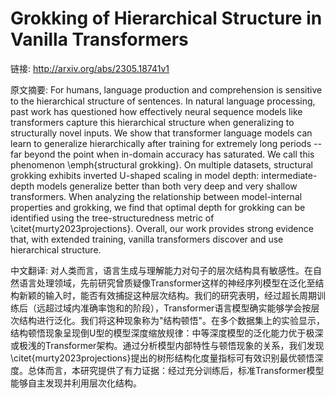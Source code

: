 # Grokking of Hierarchical Structure in Vanilla Transformers

链接: http://arxiv.org/abs/2305.18741v1

原文摘要:
For humans, language production and comprehension is sensitive to the
hierarchical structure of sentences. In natural language processing, past work
has questioned how effectively neural sequence models like transformers capture
this hierarchical structure when generalizing to structurally novel inputs. We
show that transformer language models can learn to generalize hierarchically
after training for extremely long periods -- far beyond the point when
in-domain accuracy has saturated. We call this phenomenon \emph{structural
grokking}. On multiple datasets, structural grokking exhibits inverted U-shaped
scaling in model depth: intermediate-depth models generalize better than both
very deep and very shallow transformers. When analyzing the relationship
between model-internal properties and grokking, we find that optimal depth for
grokking can be identified using the tree-structuredness metric of
\citet{murty2023projections}. Overall, our work provides strong evidence that,
with extended training, vanilla transformers discover and use hierarchical
structure.

中文翻译:
对人类而言，语言生成与理解能力对句子的层次结构具有敏感性。在自然语言处理领域，先前研究曾质疑像Transformer这样的神经序列模型在泛化至结构新颖的输入时，能否有效捕捉这种层次结构。我们的研究表明，经过超长周期训练后（远超过域内准确率饱和的阶段），Transformer语言模型确实能够学会按层次结构进行泛化。我们将这种现象称为"结构顿悟"。在多个数据集上的实验显示，结构顿悟现象呈现倒U型的模型深度缩放规律：中等深度模型的泛化能力优于极深或极浅的Transformer架构。通过分析模型内部特性与顿悟现象的关系，我们发现\citet{murty2023projections}提出的树形结构化度量指标可有效识别最优顿悟深度。总体而言，本研究提供了有力证据：经过充分训练后，标准Transformer模型能够自主发现并利用层次化结构。



